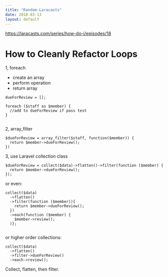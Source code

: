 ```yaml
---
title: "Random-Laracasts"
date: 2018-03-13
layout: default
---
```

https://laracasts.com/series/how-do-i/episodes/18
# How to Cleanly Refactor Loops

1, foreach
* create an array
* perform operation
* return array



```
dueForReview = [];

foreach ($staff as $member) {
  //add to dueForReview if pass test
}


```

2, array_filter
```
$dueForReview = array_filter($staff, function($member)) {
  return $member->dueForReview();
})

```

3, use Laravel collection class

```
$dueForReview = collect($data)->flatten()->filter(function ($member) {
  return $member->dueForReview();
});

```

or even:

```
collect($data)
  ->flatten()
  ->filter(function ($member)){
    return $member->dueForReview();
  })
  ->each(function ($member) {
    $member->review();
  )};


```

or higher order collections:

```
collect($data)
  ->flatten()
  ->filter->dueForReview()
  ->each->review();
```



Collect, flatten, then filter.


